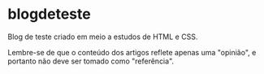 # blogdeteste
 Blog de teste criado em meio a estudos de HTML e CSS.

Lembre-se de que o conteúdo dos artigos reflete apenas uma "opinião", e portanto não deve ser tomado como "referência".
